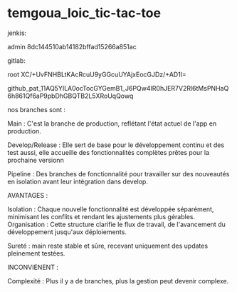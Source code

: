 # temgoua_loic_tic-tac-toe

jenkis:

admin
8dc144510ab14182bffad15266a851ac

gitlab:

root
XC/+UvFNHBLtKAcRcuU9yGGcuUYAjxEocGJDz/+AD1I=

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


nos branches sont :

Main : C'est la branche de production, reflétant l'état actuel de l'app en production.

Develop/Release : Elle sert de base pour le développement continu et des test aussi, elle accueille des fonctionnalités complètes prêtes pour la prochaine versionn

Pipeline : Des branches de fonctionnalité pour travailler sur des nouveautés en isolation avant leur intégration dans develop.

AVANTAGES :

Isolation : Chaque nouvelle fonctionnalité est développée séparément, minimisant les conflits et rendant les ajustements plus gérables.
Organisation : Cette structure clarifie le flux de travail, de l'avancement du développement jusqu'aux déploiements.

Sureté : main reste stable et sûre, recevant uniquement des updates pleinement testées.

INCONVIENENT :

Complexité : Plus il y a de branches, plus la gestion peut devenir complexe.
